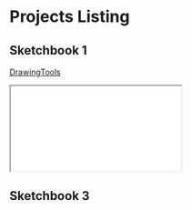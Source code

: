 # Projects Listing

## Sketchbook 1

[DrawingTools](./DrawingTools/)

<iframe src="./DrawingTools"></iframe>

## Sketchbook 3
